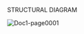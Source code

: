 STRUCTURAL DIAGRAM



![Doc1-page0001](https://user-images.githubusercontent.com/94228353/142774512-5db3f372-05e6-443e-aef7-c3acbc5a53a7.jpg)
